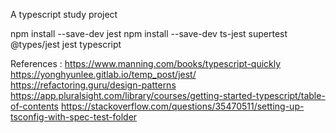 A typescript study project


npm install --save-dev jest
npm install --save-dev ts-jest supertest @types/jest jest typescript


References : 
https://www.manning.com/books/typescript-quickly
https://yonghyunlee.gitlab.io/temp_post/jest/
https://refactoring.guru/design-patterns
https://app.pluralsight.com/library/courses/getting-started-typescript/table-of-contents
https://stackoverflow.com/questions/35470511/setting-up-tsconfig-with-spec-test-folder

